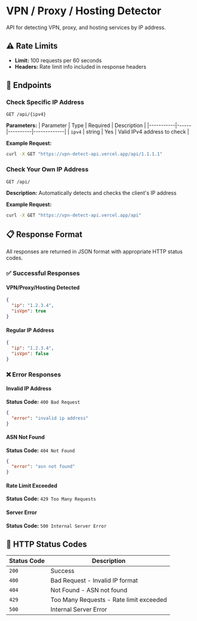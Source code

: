 
# VPN / Proxy / Hosting Detector

API for detecting VPN, proxy, and hosting services by IP address.



## ⚠️ Rate Limits
- **Limit:** 100 requests per 60 seconds
- **Headers:** Rate limit info included in response headers

## 📡 Endpoints

### Check Specific IP Address

```http
GET /api/{ipv4}
```

**Parameters:**
| Parameter | Type | Required | Description |
|-----------|------|----------|-------------|
| `ipv4` | string | Yes | Valid IPv4 address to check |

**Example Request:**
```bash
curl -X GET "https://vpn-detect-api.vercel.app/api/1.1.1.1"
```

### Check Your Own IP Address

```http
GET /api/
```

**Description:** Automatically detects and checks the client's IP address

**Example Request:**
```bash
curl -X GET "https://vpn-detect-api.vercel.app/api"
```

## 📋 Response Format

All responses are returned in JSON format with appropriate HTTP status codes.

### ✅ Successful Responses

#### VPN/Proxy/Hosting Detected
```json
{
  "ip": "1.2.3.4",
  "isVpn": true
}
```

#### Regular IP Address
```json
{
  "ip": "1.2.3.4",
  "isVpn": false
}
```

### ❌ Error Responses

#### Invalid IP Address
**Status Code:** `400 Bad Request`
```json
{
  "error": "invalid ip address"
}
```

#### ASN Not Found
**Status Code:** `404 Not Found`
```json
{
  "error": "asn not found"
}
```

#### Rate Limit Exceeded
**Status Code:** `429 Too Many Requests`

#### Server Error
**Status Code:** `500 Internal Server Error`


## 🔧 HTTP Status Codes

| Status Code | Description |
|-------------|-------------|
| `200` | Success |
| `400` | Bad Request - Invalid IP format |
| `404` | Not Found - ASN not found |
| `429` | Too Many Requests - Rate limit exceeded |
| `500` | Internal Server Error |
